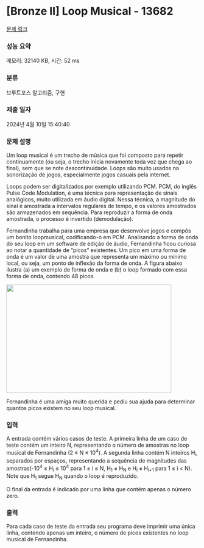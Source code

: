 # [Bronze II] Loop Musical - 13682 

[문제 링크](https://www.acmicpc.net/problem/13682) 

### 성능 요약

메모리: 32140 KB, 시간: 52 ms

### 분류

브루트포스 알고리즘, 구현

### 제출 일자

2024년 4월 10일 15:40:40

### 문제 설명

<p>Um loop musical é um trecho de música que foi composto para repetir continuamente (ou seja, o trecho inicia novamente toda vez que chega ao final), sem que se note descontinuidade. Loops são muito usados na sonorização de jogos, especialmente jogos casuais pela internet.</p>

<p>Loops podem ser digitalizados por exemplo utilizando PCM. PCM, do inglês Pulse Code Modulation, é uma técnica para representação de sinais analógicos, muito utilizada em áudio digital. Nessa técnica, a magnitude do sinal é amostrada a intervalos regulares de tempo, e os valores amostrados são armazenados em sequência. Para reproduzir a forma de onda amostrada, o processo é invertido (demodulação).</p>

<p>Fernandinha trabalha para uma empresa que desenvolve jogos e compôs um bonito loopmusical, codificando-o em PCM. Analisando a forma de onda do seu loop em um software de edição de áudio, Fernandinha ficou curiosa ao notar a quantidade de “picos” existentes. Um pico em uma forma de onda é um valor de uma amostra que representa um máximo ou mínimo local, ou seja, um ponto de inflexão da forma de onda. A figura abaixo ilustra (a) um exemplo de forma de onda e (b) o loop formado com essa forma de onda, contendo 48 picos.</p>

<p><img alt="" src="https://onlinejudgeimages.s3.amazonaws.com/problem/13682/%EC%8A%A4%ED%81%AC%EB%A6%B0%EC%83%B7%202017-01-12%20%EC%98%A4%EC%A0%84%207.53.00.png" style="height:284px; width:433px"></p>

<p>Fernandinha é uma amiga muito querida e pediu sua ajuda para determinar quantos picos existem no seu loop musical.</p>

### 입력 

 <p>A entrada contém vários casos de teste. A primeira linha de um caso de teste contém um inteiro N, representando o número de amostras no loop musical de Fernandinha (2 ≤ N ≤ 10<sup>4</sup>). A segunda linha contém N inteiros H<sub>i</sub>, separados por espaços, representando a sequência de magnitudes das amostras(-10<sup>4</sup> ≤ H<sub>i</sub> ≤ 10<sup>4</sup> para 1 ≤ i ≤ N, H<sub>1</sub> ≠ H<sub>N</sub> e H<sub>i</sub> ≠ H<sub>i+1</sub> para 1 ≤ i < N). Note que H<sub>1</sub> segue H<sub>N</sub> quando o loop é reproduzido.</p>

<p>O final da entrada é indicado por uma linha que contém apenas o número zero.</p>

### 출력 

 <p>Para cada caso de teste da entrada seu programa deve imprimir uma única linha, contendo apenas um inteiro, o número de picos existentes no loop musical de Fernandinha.</p>

